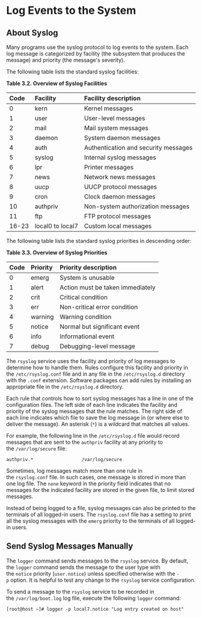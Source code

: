 # Log Events to the System

## About Syslog

Many programs use the syslog protocol to log events to the system. Each log message is categorized by facility (the subsystem that produces the message) and priority (the message's severity).

The following table lists the standard syslog facilities:

**Table 3.2. Overview of Syslog Facilities**

|Code|Facility|Facility description|
|:--|:--|:--|
|0|kern|Kernel messages|
|1|user|User-level messages|
|2|mail|Mail system messages|
|3|daemon|System daemon messages|
|4|auth|Authentication and security messages|
|5|syslog|Internal syslog messages|
|6|lpr|Printer messages|
|7|news|Network news messages|
|8|uucp|UUCP protocol messages|
|9|cron|Clock daemon messages|
|10|authpriv|Non-system authorization messages|
|11|ftp|FTP protocol messages|
|16-23|local0 to local7|Custom local messages|

The following table lists the standard syslog priorities in descending order:

**Table 3.3. Overview of Syslog Priorities**

|Code|Priority|Priority description|
|:--|:--|:--|
|0|emerg|System is unusable|
|1|alert|Action must be taken immediately|
|2|crit|Critical condition|
|3|err|Non-critical error condition|
|4|warning|Warning condition|
|5|notice|Normal but significant event|
|6|info|Informational event|
|7|debug|Debugging-level message|

The `rsyslog` service uses the facility and priority of log messages to determine how to handle them. Rules configure this facility and priority in the `/etc/rsyslog.conf` file and in any file in the `/etc/rsyslog.d` directory with the `.conf` extension. Software packages can add rules by installing an appropriate file in the `/etc/rsyslog.d` directory.

Each rule that controls how to sort syslog messages has a line in one of the configuration files. The left side of each line indicates the facility and priority of the syslog messages that the rule matches. The right side of each line indicates which file to save the log message in (or where else to deliver the message). An asterisk (`*`) is a wildcard that matches all values.

For example, the following line in the `/etc/rsyslog.d` file would record messages that are sent to the `authpriv` facility at any priority to the `/var/log/secure` file:
```
authpriv.*                  /var/log/secure
```

Sometimes, log messages match more than one rule in the `rsyslog.conf` file. In such cases, one message is stored in more than one log file. The `none` keyword in the priority field indicates that no messages for the indicated facility are stored in the given file, to limit stored messages.

Instead of being logged to a file, syslog messages can also be printed to the terminals of all logged-in users. The `rsyslog.conf` file has a setting to print all the syslog messages with the `emerg` priority to the terminals of all logged-in users.
## Send Syslog Messages Manually

The `logger` command sends messages to the `rsyslog` service. By default, the `logger` command sends the message to the user type with the `notice` priority (`user.notice`) unless specified otherwise with the `-p` option. It is helpful to test any change to the `rsyslog` service configuration.

To send a message to the `rsyslog` service to be recorded in the `/var/log/boot.log` log file, execute the following `logger` command:

```
[root@host ~]# logger -p local7.notice "Log entry created on host"
```